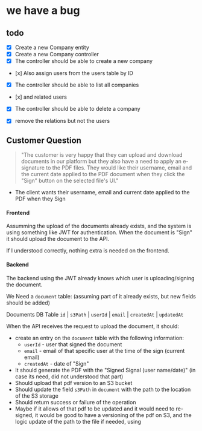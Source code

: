 # we have a bug

## todo
* [x] Create a new Company entity
* [x] Create a new Company controller
* [x] The controller should be able to create a new company
*    [x] Also assign users from the users table by ID
*[x] The controller should be able to list all companies
*    [x] and related users
* [x] The controller should be able to delete a company
* [x] remove the relations but not the users


## Customer Question

> "The customer is very happy that they can upload and download documents in our platform but they also have a need to apply an e-signature to the PDF files. They would like their username, email and the current date applied to the PDF document when they click the "Sign" button on the selected file's UI."

* The client wants their username, email and current date applied to the PDF when they Sign

#### Frontend

Assumming the upload of the documents already exists, and the system is using something like JWT for authentication.
When the document is "Sign" it should upload the document to the API.

If I understood correctly, nothing extra is needed on the frontend.

#### Backend
The backend using the JWT already knows which user is uploading/signing the document.

We Need a `document` table: (assuming part of it already exists, but new fields should be added) 

Documents DB Table
`id` | `s3Path` | `userId` | `email` | `createdAt` | `updatedAt`

When the API receives the request to upload the document, it should:
* create an entry on the `document` table with the following information:
  * `userId` - user that signed the document
  * `email` - email of that specific user at the time of the sign (current email)
  * `createdAt` - date of "Sign"
* It should generate the PDF with the "Signed Signal (user name/date)" (in case its need, did not understood that part)
* Should upload that pdf version to an S3 bucket
* Should update the field `s3Path` in  `document` with the path to the location of the S3 storage
* Should return success or failure of the operation
* Maybe if it allows of that pdf to be updated and it would need to re-signed,
    it would be good to have a versioning of the pdf on S3, and the logic update of the path to the file if needed, using
